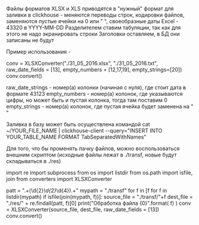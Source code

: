 Файлы форматов XLSX и XLS приводятся в "нужный" формат для заливки в clickhouse - меняются переводы строк, кодировки файлов, заменяются пустые ячейки на 0 или " ", своеобразные даты Excel - 43320 в YYYY-MM-DD
Разделителем ставим табуляции, так как для этого не надо экранировать строки
Заголовки оставляем, в БД они записаны не будут

Пример использования - 

conv = XLSXConverter("./31_05_2016.xlsx", "./31_05_2016.txt", raw_date_fields = [13], empty_numbers = [12,17,19], empty_strings=[20])
conv.convert()

raw_date_strings - номер(а) колонки (начиная с нуля), где стоит дата в формате 43123 
empty_numbers - номер(а) колонок, где указываются цифры, но может быть и пустая колонка, тогда там поставим 0
empty_strings - номер(а) колонок, где пустая ячейка будет заменена на " "


Заливка в базу может быть осуществлена командой
cat ~/YOUR_FILE_NAME | clickhouse-client --query="INSERT INTO YOUR_TABLE_NAME FORMAT TabSeparatedWithNames"

Для того, что бы променять пачку файлов, можно воспользоваться внешним скриптом
(исходные файлы лежат в ./transf, новые будут складываться в ./res)

import re
import subprocess
from os import listdir
from os.path import isfile, join
from converters import XLSXConverter

patt = ".+(\d{2}_\d{2}_\d{4}).+"
mypath = "./transf"
for f in [f for f in listdir(mypath) if isfile(join(mypath, f))]:
    source_file = "./transf/"+f
    dest_file = "./res/" + re.findall(patt, f)[0]
    print("Обработка файла {0}".format( f) )
    conv = XLSXConverter(source_file, dest_file, raw_date_fields = [13])
    conv.convert()


